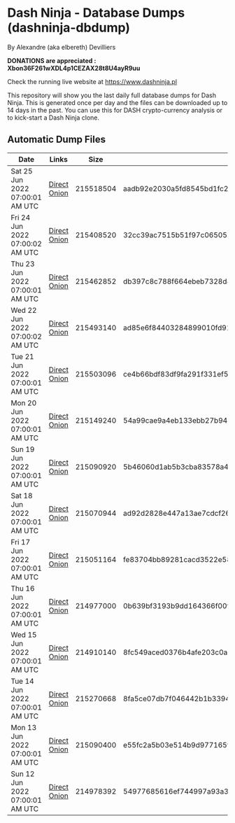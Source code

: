 # Dash Ninja - Database Dumps (dashninja-dbdump)
By Alexandre (aka elbereth) Devilliers

**DONATIONS are appreciated : Xbon36F261wXDL4p1CEZAX28t8U4ayR9uu**

Check the running live website at https://www.dashninja.pl

This repository will show you the last daily full database dumps for Dash Ninja. This is generated once per day and the files can be downloaded up to 14 days in the past.
You can use this for DASH crypto-currency analysis or to kick-start a Dash Ninja clone.


## Automatic Dump Files
| Date | Links | Size | SHA256 |
|--|--|--|--|
| Sat 25 Jun 2022 07:00:01 AM UTC | [Direct](https://oshi.at/zLZp) [Onion](http://5ety7tpkim5me6eszuwcje7bmy25pbtrjtue7zkqqgziljwqy3rrikqd.onion/zLZp) | 215518504 | aadb92e2030a5fd8545bd1fc2787363243bd7b39f908b0352f5bf02cea595001 | 
| Fri 24 Jun 2022 07:00:02 AM UTC | [Direct](https://oshi.at/rdCN) [Onion](http://5ety7tpkim5me6eszuwcje7bmy25pbtrjtue7zkqqgziljwqy3rrikqd.onion/rdCN) | 215408520 | 32cc39ac7515b51f97c065059d32ec4321c76dc75b6646bd7bd883d8b02ab5d7 | 
| Thu 23 Jun 2022 07:00:01 AM UTC | [Direct](https://oshi.at/uEzW) [Onion](http://5ety7tpkim5me6eszuwcje7bmy25pbtrjtue7zkqqgziljwqy3rrikqd.onion/uEzW) | 215462852 | db397c8c788f664ebeb7328d84682cb32850b3873ceb7178827eb4564846ab0c | 
| Wed 22 Jun 2022 07:00:02 AM UTC | [Direct](https://oshi.at/UBpY) [Onion](http://5ety7tpkim5me6eszuwcje7bmy25pbtrjtue7zkqqgziljwqy3rrikqd.onion/UBpY) | 215493140 | ad85e6f84403284899010fd9195e917f58a97bb10c4a959f72f3ffd030aff415 | 
| Tue 21 Jun 2022 07:00:01 AM UTC | [Direct](https://oshi.at/oeAi) [Onion](http://5ety7tpkim5me6eszuwcje7bmy25pbtrjtue7zkqqgziljwqy3rrikqd.onion/oeAi) | 215503096 | ce4b66bdf83df9fa291f331ef5a21aa12c01d55cb869b3a82dc86d8d56067ebb | 
| Mon 20 Jun 2022 07:00:01 AM UTC | [Direct](https://oshi.at/CXxS) [Onion](http://5ety7tpkim5me6eszuwcje7bmy25pbtrjtue7zkqqgziljwqy3rrikqd.onion/CXxS) | 215149240 | 54a99cae9a4eb133ebb27b94af2b13834498638f9bfd9bf234b2e61ca17fa331 | 
| Sun 19 Jun 2022 07:00:01 AM UTC | [Direct](https://oshi.at/FsEh) [Onion](http://5ety7tpkim5me6eszuwcje7bmy25pbtrjtue7zkqqgziljwqy3rrikqd.onion/FsEh) | 215090920 | 5b46060d1ab5b3cba83578a4e96bbe8fe4a25177f80628d01e70a728aea31342 | 
| Sat 18 Jun 2022 07:00:01 AM UTC | [Direct](https://oshi.at/HymZ) [Onion](http://5ety7tpkim5me6eszuwcje7bmy25pbtrjtue7zkqqgziljwqy3rrikqd.onion/HymZ) | 215070944 | ad92d2828e447a13ae7cdcf268ab56fe5707ed2c7b5f7be64d2a185f1e57f710 | 
| Fri 17 Jun 2022 07:00:01 AM UTC | [Direct](https://oshi.at/EFGV) [Onion](http://5ety7tpkim5me6eszuwcje7bmy25pbtrjtue7zkqqgziljwqy3rrikqd.onion/EFGV) | 215051164 | fe83704bb89281cacd3522e585520d02ead6cd4e47ae0b04e83aef71138874cc | 
| Thu 16 Jun 2022 07:00:01 AM UTC | [Direct](https://oshi.at/izPA) [Onion](http://5ety7tpkim5me6eszuwcje7bmy25pbtrjtue7zkqqgziljwqy3rrikqd.onion/izPA) | 214977000 | 0b639bf3193b9dd164366f00f4f2ce6ddcf613dc2b9821961e2ee69de0940b66 | 
| Wed 15 Jun 2022 07:00:01 AM UTC | [Direct](https://oshi.at/NDay) [Onion](http://5ety7tpkim5me6eszuwcje7bmy25pbtrjtue7zkqqgziljwqy3rrikqd.onion/NDay) | 214910140 | 8fc549aced0376b4afe203c0a4c1a9252982c36719dd6395df363a205009385c | 
| Tue 14 Jun 2022 07:00:01 AM UTC | [Direct](https://oshi.at/sZWp) [Onion](http://5ety7tpkim5me6eszuwcje7bmy25pbtrjtue7zkqqgziljwqy3rrikqd.onion/sZWp) | 215270668 | 8fa5ce07db7f046442b1b3394736cb9eb42b3d6ae6332ee5c0e2b6a8aab0e908 | 
| Mon 13 Jun 2022 07:00:01 AM UTC | [Direct](https://oshi.at/WoWW) [Onion](http://5ety7tpkim5me6eszuwcje7bmy25pbtrjtue7zkqqgziljwqy3rrikqd.onion/WoWW) | 215090400 | e55fc2a5b03e514b9d977165f7911abba3dd54282014f60b7eb06de576ec4334 | 
| Sun 12 Jun 2022 07:00:01 AM UTC | [Direct](https://oshi.at/qhjN) [Onion](http://5ety7tpkim5me6eszuwcje7bmy25pbtrjtue7zkqqgziljwqy3rrikqd.onion/qhjN) | 214978392 | 54977685616ef744997a93a32f3b7cd26a2567bfcada4ba346f54c6780a6dcf8 | 
